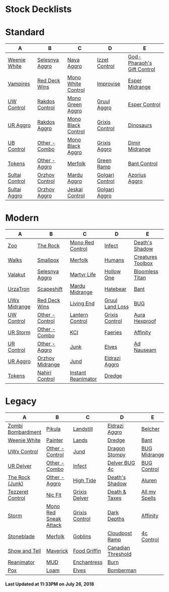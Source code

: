 # Stock Decklists


# Standard

|                         A                          |                         B                          |                             C                              |                          D                           |                                     E                                      |
|----------------------------------------------------|----------------------------------------------------|------------------------------------------------------------|------------------------------------------------------|----------------------------------------------------------------------------|
|[Weenie White](./Standard/decks/Weenie_White.md)    |[Selesnya Aggro](./Standard/decks/Selesnya_Aggro.md)|[Naya Aggro](./Standard/decks/Naya_Aggro.md)                |[Izzet Control](./Standard/decks/Izzet_Control.md)    |[God-Pharaoh's Gift Control](./Standard/decks/God-Pharaoh's_Gift_Control.md)|
|[Vampires](./Standard/decks/Vampires.md)            |[Red Deck Wins](./Standard/decks/Red_Deck_Wins.md)  |[Mono White Control](./Standard/decks/Mono_White_Control.md)|[Improvise](./Standard/decks/Improvise.md)            |[Esper Midrange](./Standard/decks/Esper_Midrange.md)                        |
|[UW Control](./Standard/decks/UW_Control.md)        |[Rakdos Control](./Standard/decks/Rakdos_Control.md)|[Mono Green Aggro](./Standard/decks/Mono_Green_Aggro.md)    |[Gruul Aggro](./Standard/decks/Gruul_Aggro.md)        |[Esper Control](./Standard/decks/Esper_Control.md)                          |
|[UR Aggro](./Standard/decks/UR_Aggro.md)            |[Rakdos Aggro](./Standard/decks/Rakdos_Aggro.md)    |[Mono Black Control](./Standard/decks/Mono_Black_Control.md)|[Grixis Control](./Standard/decks/Grixis_Control.md)  |[Dinosaurs](./Standard/decks/Dinosaurs.md)                                  |
|[UB Control](./Standard/decks/UB_Control.md)        |[Other - Combo](./Standard/decks/Other_-_Combo.md)  |[Mono Black Aggro](./Standard/decks/Mono_Black_Aggro.md)    |[Grixis Aggro](./Standard/decks/Grixis_Aggro.md)      |[Dimir Midrange](./Standard/decks/Dimir_Midrange.md)                        |
|[Tokens](./Standard/decks/Tokens.md)                |[Other - Aggro](./Standard/decks/Other_-_Aggro.md)  |[Merfolk](./Standard/decks/Merfolk.md)                      |[Green Ramp](./Standard/decks/Green_Ramp.md)          |[Bant Control](./Standard/decks/Bant_Control.md)                            |
|[Sultai Control](./Standard/decks/Sultai_Control.md)|[Orzhov Control](./Standard/decks/Orzhov_Control.md)|[Mardu Aggro](./Standard/decks/Mardu_Aggro.md)              |[Golgari Control](./Standard/decks/Golgari_Control.md)|[Azorius Aggro](./Standard/decks/Azorius_Aggro.md)                          |
|[Sultai Aggro](./Standard/decks/Sultai_Aggro.md)    |[Orzhov Aggro](./Standard/decks/Orzhov_Aggro.md)    |[Jeskai Control](./Standard/decks/Jeskai_Control.md)        |[Golgari Aggro](./Standard/decks/Golgari_Aggro.md)    |                                                                            |


# Modern

|                      A                       |                         B                          |                            C                             |                         D                          |                           E                            |
|----------------------------------------------|----------------------------------------------------|----------------------------------------------------------|----------------------------------------------------|--------------------------------------------------------|
|[Zoo](./Modern/decks/Zoo.md)                  |[The Rock](./Modern/decks/The_Rock.md)              |[Mono Red Control](./Modern/decks/Mono_Red_Control.md)    |[Infect](./Modern/decks/Infect.md)                  |[Death's Shadow](./Modern/decks/Death's_Shadow.md)      |
|[Walks](./Modern/decks/Walks.md)              |[Smallpox](./Modern/decks/Smallpox.md)              |[Merfolk](./Modern/decks/Merfolk.md)                      |[Humans](./Modern/decks/Humans.md)                  |[Creatures Toolbox](./Modern/decks/Creatures_Toolbox.md)|
|[Valakut](./Modern/decks/Valakut.md)          |[Selesnya Aggro](./Modern/decks/Selesnya_Aggro.md)  |[Martyr Life](./Modern/decks/Martyr_Life.md)              |[Hollow One](./Modern/decks/Hollow_One.md)          |[Bloomless Titan](./Modern/decks/Bloomless_Titan.md)    |
|[UrzaTron](./Modern/decks/UrzaTron.md)        |[Scapeshift](./Modern/decks/Scapeshift.md)          |[Mardu Midrange](./Modern/decks/Mardu_Midrange.md)        |[Hatebear](./Modern/decks/Hatebear.md)              |[Bant](./Modern/decks/Bant.md)                          |
|[UWx Midrange](./Modern/decks/UWx_Midrange.md)|[Red Deck Wins](./Modern/decks/Red_Deck_Wins.md)    |[Living End](./Modern/decks/Living_End.md)                |[Gruul Land Loss](./Modern/decks/Gruul_Land_Loss.md)|[BUG](./Modern/decks/BUG.md)                            |
|[UW Control](./Modern/decks/UW_Control.md)    |[Other - Control](./Modern/decks/Other_-_Control.md)|[Lantern Control](./Modern/decks/Lantern_Control.md)      |[Grixis Control](./Modern/decks/Grixis_Control.md)  |[Aura Hexproof](./Modern/decks/Aura_Hexproof.md)        |
|[UR Storm](./Modern/decks/UR_Storm.md)        |[Other - Combo](./Modern/decks/Other_-_Combo.md)    |[KCI](./Modern/decks/KCI.md)                              |[Faeries](./Modern/decks/Faeries.md)                |[Affinity](./Modern/decks/Affinity.md)                  |
|[UR Control](./Modern/decks/UR_Control.md)    |[Other - Aggro](./Modern/decks/Other_-_Aggro.md)    |[Junk](./Modern/decks/Junk.md)                            |[Elves](./Modern/decks/Elves.md)                    |[Ad Nauseam](./Modern/decks/Ad_Nauseam.md)              |
|[UR Aggro](./Modern/decks/UR_Aggro.md)        |[Orzhov Midrange](./Modern/decks/Orzhov_Midrange.md)|[Jund](./Modern/decks/Jund.md)                            |[Eldrazi Aggro](./Modern/decks/Eldrazi_Aggro.md)    |                                                        |
|[Tokens](./Modern/decks/Tokens.md)            |[Nahiri Control](./Modern/decks/Nahiri_Control.md)  |[Instant Reanimator](./Modern/decks/Instant_Reanimator.md)|[Dredge](./Modern/decks/Dredge.md)                  |                                                        |


# Legacy

|                           A                            |                               B                                |                        C                         |                            D                             |                       E                        |
|--------------------------------------------------------|----------------------------------------------------------------|--------------------------------------------------|----------------------------------------------------------|------------------------------------------------|
|[Zombi Bombardment](./Legacy/decks/Zombi_Bombardment.md)|[Pikula](./Legacy/decks/Pikula.md)                              |[Landstill](./Legacy/decks/Landstill.md)          |[Eldrazi Aggro](./Legacy/decks/Eldrazi_Aggro.md)          |[Belcher](./Legacy/decks/Belcher.md)            |
|[Weenie White](./Legacy/decks/Weenie_White.md)          |[Painter](./Legacy/decks/Painter.md)                            |[Lands](./Legacy/decks/Lands.md)                  |[Dredge](./Legacy/decks/Dredge.md)                        |[Bant](./Legacy/decks/Bant.md)                  |
|[UWx Control](./Legacy/decks/UWx_Control.md)            |[Other - Control](./Legacy/decks/Other_-_Control.md)            |[Jund](./Legacy/decks/Jund.md)                    |[Dragon Stompy](./Legacy/decks/Dragon_Stompy.md)          |[BUG Midrange](./Legacy/decks/BUG_Midrange.md)  |
|[UR Delver](./Legacy/decks/UR_Delver.md)                |[Other - Combo](./Legacy/decks/Other_-_Combo.md)                |[Infect](./Legacy/decks/Infect.md)                |[Delver BUG  4c](./Legacy/decks/Delver_BUG__4c.md)        |[BUG Control](./Legacy/decks/BUG_Control.md)    |
|[The Rock (Junk)](./Legacy/decks/The_Rock_(Junk).md)    |[Other - Aggro](./Legacy/decks/Other_-_Aggro.md)                |[High Tide](./Legacy/decks/High_Tide.md)          |[Death's Shadow](./Legacy/decks/Death's_Shadow.md)        |[Aluren](./Legacy/decks/Aluren.md)              |
|[Tezzeret Control](./Legacy/decks/Tezzeret_Control.md)  |[Nic Fit](./Legacy/decks/Nic_Fit.md)                            |[Grixis Delver](./Legacy/decks/Grixis_Delver.md)  |[Death & Taxes](./Legacy/decks/Death_&_Taxes.md)          |[All my Spells](./Legacy/decks/All_my_Spells.md)|
|[Storm](./Legacy/decks/Storm.md)                        |[Mono Red Sneak Attack](./Legacy/decks/Mono_Red_Sneak_Attack.md)|[Grixis Control](./Legacy/decks/Grixis_Control.md)|[Dark Depths](./Legacy/decks/Dark_Depths.md)              |[Affinity](./Legacy/decks/Affinity.md)          |
|[Stoneblade](./Legacy/decks/Stoneblade.md)              |[Merfolk](./Legacy/decks/Merfolk.md)                            |[Goblins](./Legacy/decks/Goblins.md)              |[Cloudpost Ramp](./Legacy/decks/Cloudpost_Ramp.md)        |[4c Control](./Legacy/decks/4c_Control.md)      |
|[Show and Tell](./Legacy/decks/Show_and_Tell.md)        |[Maverick](./Legacy/decks/Maverick.md)                          |[Food Griffin](./Legacy/decks/Food_Griffin.md)    |[Canadian Threshold](./Legacy/decks/Canadian_Threshold.md)|                                                |
|[Reanimator](./Legacy/decks/Reanimator.md)              |[MUD](./Legacy/decks/MUD.md)                                    |[Enchantress](./Legacy/decks/Enchantress.md)      |[Burn](./Legacy/decks/Burn.md)                            |                                                |
|[Pox](./Legacy/decks/Pox.md)                            |[Loam](./Legacy/decks/Loam.md)                                  |[Elves](./Legacy/decks/Elves.md)                  |[Bomberman](./Legacy/decks/Bomberman.md)                  |                                                |



#### Last Updated at 11:33PM on July 26, 2018